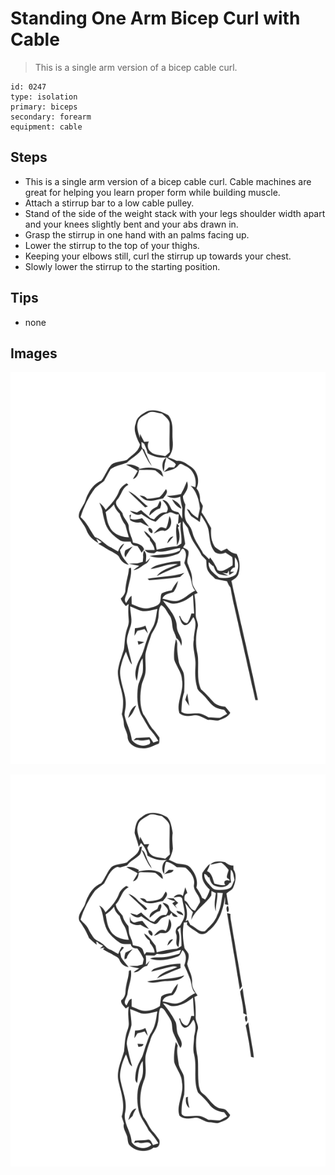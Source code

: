 # Standing One Arm Bicep Curl with Cable
> This is a single arm version of a bicep cable curl.

``` 
id: 0247 
type: isolation 
primary: biceps 
secondary: forearm 
equipment: cable 
``` 

## Steps

 - This is a single arm version of a bicep cable curl. Cable machines are great for helping you learn proper form while building muscle.
 - Attach a stirrup bar to a low cable pulley.
 - Stand of the side of the weight stack with your legs shoulder width apart and your knees slightly bent and your abs drawn in.
 - Grasp the stirrup in one hand with an palms facing up.
 - Lower the stirrup to the top of your thighs.
 - Keeping your elbows still, curl the stirrup up towards your chest.
 - Slowly lower the stirrup to the starting position.

## Tips

 - none

## Images

![](../svg/0247-relaxation.svg)

![](../svg/0247-tension.svg)
